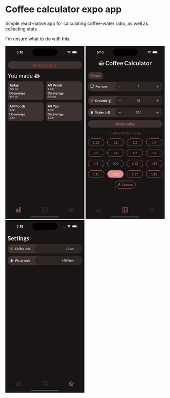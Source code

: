 # Coffee calculator expo app
Simple react-native app for calculating coffee-water ratio, as well as collecting stats

I'm unsure what to do with this.
<div>
<img src="./public/app_stats.png" alt="App image" width="250" />
<img src="./public/app_main.png" alt="App image" width="250" />
<img src="./public/app_settings.png" alt="App image" width="250" />
</div>
